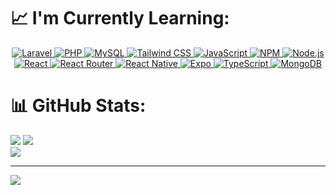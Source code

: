 # 📈 I'm Currently Learning:

<div id="badges" align="center">
  <a href="https://laravel.com">
    <img src="https://img.shields.io/badge/laravel-%23FF2D20.svg?style=for-the-badge&logo=laravel&logoColor=white" alt="Laravel">
  </a>
  
  <a href="https://www.php.net">
    <img src="https://img.shields.io/badge/php-%23777BB4.svg?style=for-the-badge&logo=php&logoColor=white" alt="PHP">
  </a>
  
  <a href="https://www.mysql.com">
    <img src="https://img.shields.io/badge/mysql-4479A1.svg?style=for-the-badge&logo=mysql&logoColor=white" alt="MySQL">
  </a>
  
  <a href="https://tailwindcss.com">
    <img src="https://img.shields.io/badge/tailwindcss-%2338B2AC.svg?style=for-the-badge&logo=tailwind-css&logoColor=white" alt="Tailwind CSS">
  </a>
  
  <a href="https://developer.mozilla.org/en-US/docs/Web/JavaScript">
    <img src="https://img.shields.io/badge/javascript-%23323330.svg?style=for-the-badge&logo=javascript&logoColor=%23F7DF1E" alt="JavaScript">
  </a>
  
  <a href="https://www.npmjs.com">
    <img src="https://img.shields.io/badge/NPM-%23CB3837.svg?style=for-the-badge&logo=npm&logoColor=white" alt="NPM">
  </a>
  
  <a href="https://nodejs.org">
    <img src="https://img.shields.io/badge/node.js-6DA55F?style=for-the-badge&logo=node.js&logoColor=white" alt="Node.js">
  </a>
  
  <a href="https://reactjs.org">
    <img src="https://img.shields.io/badge/react-%2320232a.svg?style=for-the-badge&logo=react&logoColor=%2361DAFB" alt="React">
  </a>
  
  <a href="https://reactrouter.com">
    <img src="https://img.shields.io/badge/React_Router-CA4245?style=for-the-badge&logo=react-router&logoColor=white" alt="React Router">
  </a>
  
  <a href="https://reactnative.dev">
    <img src="https://img.shields.io/badge/react_native-%2320232a.svg?style=for-the-badge&logo=react&logoColor=%2361DAFB" alt="React Native">
  </a>
  
  <a href="https://expo.dev">
    <img src="https://img.shields.io/badge/expo-1C1E24?style=for-the-badge&logo=expo&logoColor=#D04A37" alt="Expo">
  </a>
  
  <a href="https://www.typescriptlang.org">
    <img src="https://img.shields.io/badge/typescript-%23007ACC.svg?style=for-the-badge&logo=typescript&logoColor=white" alt="TypeScript">
  </a>
  
  <a href="https://www.mongodb.com">
    <img src="https://img.shields.io/badge/MongoDB-%234ea94b.svg?style=for-the-badge&logo=mongodb&logoColor=white" alt="MongoDB">
  </a>
</div>


# 📊 GitHub Stats:
![](https://github-readme-streak-stats.herokuapp.com/?user=Nyanta-23&theme=tokyonight&hide_border=false&card_width=400)
![](https://github-readme-stats.vercel.app/api?username=Nyanta-23&theme=tokyonight&hide_border=false&include_all_commits=true&count_private=true&card_width=300)<br/>
![](https://github-readme-stats.vercel.app/api/top-langs/?username=Nyanta-23&theme=tokyonight&hide_border=false&include_all_commits=true&count_private=true&layout=pie)


---
[![](https://visitcount.itsvg.in/api?id=Nyanta-23&icon=0&color=0)](https://visitcount.itsvg.in)

<!-- Proudly created with GPRM ( https://gprm.itsvg.in ) -->

